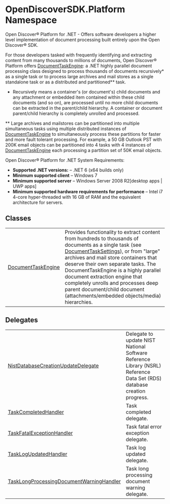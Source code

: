 # OpenDiscoverSDK.Platform Namespace



Open Discover® Platform for .NET - Offers software developers a higher level implementation of document processing built entirely upon the Open Discover® SDK.

For those developers tasked with frequently identifying and extracting content from many thousands to millions of documents, Open Discover® Platform offers <a href="55591a84-1c9a-5c6d-eefe-62a2134d5370">DocumentTaskEngine</a>: a .NET highly parallel document processing class designed to process thousands of documents recursively* as a single task or to process large archives and mail stores as a single standalone task or as a distributed and partitioned** task.

* Recursively means a container's (or document's) child documents and any attachment or embedded item contained within these child documents (and so on), are processed until no more child documents can be extracted in the parent/child hierarchy. A container or document parent/child hierarchy is completely unrolled and processed.

** Large archives and mailstores can be partitioned into multiple simultaneous tasks using multiple distributed instances of <a href="55591a84-1c9a-5c6d-eefe-62a2134d5370">DocumentTaskEngine</a> to simultaneously process these partitions for faster and more fault tolerant processing. For example, a 50 GB Outlook PST with 200K email objects can be partitioned into 4 tasks with 4 instances of <a href="55591a84-1c9a-5c6d-eefe-62a2134d5370">DocumentTaskEngine</a> each processing a partition set of 50K email objects.

Open Discover® Platform for .NET System Requirements: <ul><li><strong>Supported .NET versions:</strong> – .NET 6 (x64 builds only)</li><li><strong>Minimum supported client</strong> – Windows 7</li><li><strong>Minimum supported server</strong> – Windows Server 2008 R2[desktop apps | UWP apps]</li><li><strong>Minimum supported hardware requirements for performance</strong> – Intel i7 4-core hyper-threaded with 16 GB of RAM and the equivalent architecture for servers.</li></ul>






## Classes
<table>
<tr>
<td><a href="55591a84-1c9a-5c6d-eefe-62a2134d5370">DocumentTaskEngine</a></td>
<td>Provides functionality to extract content from hundreds to thousands of documents as a single task (see <a href="15834f2e-5778-5912-a2cc-a92e9d2e78fb">DocumentTaskSettings</a>), or from "large" archives and mail store containers that deserve their own separate tasks. The DocumentTaskEngine is a highly parallel document extraction engine that completely unrolls and processes deep parent document/child document (attachments/embedded objects/media) hierarchies.</td></tr>
</table>

## Delegates
<table>
<tr>
<td><a href="40c47c86-7853-a407-bcef-af222582647e">NistDatabaseCreationUpdateDelegate</a></td>
<td>Delegate to update NIST National Software Reference Library (NSRL) Reference Data Set (RDS) database creation progress.</td></tr>
<tr>
<td><a href="745a06f2-18f7-dfb9-0033-67878cd175ed">TaskCompletedHandler</a></td>
<td>Task completed delegate.</td></tr>
<tr>
<td><a href="3dbc57f3-3e54-37bc-8bf2-470b4a8e895d">TaskFatalExceptionHandler</a></td>
<td>Task fatal error exception delegate.</td></tr>
<tr>
<td><a href="1808832c-ad09-5e25-18bd-aeb111c99bea">TaskLogUpdatedHandler</a></td>
<td>Task log updated delegate.</td></tr>
<tr>
<td><a href="7d3daf95-c9fc-6d87-a64d-d49dd674e9cd">TaskLongProcessingDocumentWarningHandler</a></td>
<td>Task long processing document warning delegate.</td></tr>
</table>